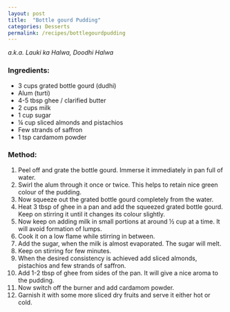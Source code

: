 ```yaml
---
layout: post
title:  "Bottle gourd Pudding"
categories: Desserts
permalink: /recipes/bottlegourdpudding
---
```

_a.k.a. Lauki ka Halwa, Doodhi Halwa_
### Ingredients:
* 3 cups grated bottle gourd (dudhi)
* Alum  (turti)
* 4-5 tbsp ghee / clarified butter
* 2 cups milk
* 1 cup sugar
* ¼ cup sliced almonds and pistachios
* Few strands of saffron
* 1 tsp cardamom powder

### Method:
1. Peel off and grate the bottle gourd. Immerse it immediately in pan full of water.
2. Swirl the alum through it once or twice. This helps to retain nice green colour of the   pudding. 
3. Now squeeze out the grated bottle gourd completely from the water.
4. Heat 3 tbsp of ghee in a pan and add the squeezed grated bottle gourd. Keep on stirring it until it changes its colour slightly.
5. Now keep on adding milk in small portions at around ½ cup at a time. It will avoid formation of lumps.
6. Cook it on a low flame while stirring in between.
7. Add the sugar, when the milk is almost evaporated. The sugar will melt. 
8. Keep on stirring for few minutes.
9. When the desired consistency is achieved add sliced almonds, pistachios and few strands of saffron.
10. Add 1-2 tbsp of ghee from sides of the pan. It will give a nice aroma to the pudding.
11. Now switch off the burner and add cardamom powder.
12. Garnish it with some more sliced dry fruits and serve it either hot or cold. 

